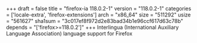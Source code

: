 +++
draft = false
title = "firefox-ia 118.0.2-1"
version = "118.0.2-1"
categories = ['locale-extra', 'firefox-extensions']
arch = "x86_64"
size = "511292"
usize = "561627"
sha1sum = "3c017ef8f972d2e83bad34b1e96ccf617d63c78b"
depends = "['firefox>=118.0.2']"
+++
Interlingua (International Auxiliary Language Association) language support for Firefox